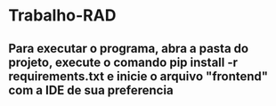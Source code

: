 # Trabalho-RAD

## Para executar o programa, abra a pasta do projeto, execute o comando pip install -r requirements.txt e inicie o arquivo "frontend" com a IDE de sua preferencia
